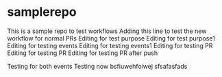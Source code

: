 # samplerepo
This is a sample repo to test workflows
Adding this line to test the new workflow for normal PRs
Editing for test purpose
Editing for test purpose1
Editing for testing events
Editing for testing events1
Editing for testing PR
Editing for testing PR
Editing for testing PR after push



Testing for both events
Testing now
bsfiuwehfoiwej
sfsafasfads

